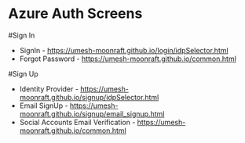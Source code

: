 # Azure Auth Screens

#Sign In
  - SignIn - https://umesh-moonraft.github.io/login/idpSelector.html
  - Forgot Password - https://umesh-moonraft.github.io/common.html

#Sign Up
  - Identity Provider - https://umesh-moonraft.github.io/signup/idpSelector.html
  - Email SignUp - https://umesh-moonraft.github.io/signup/email_signup.html
  - Social Accounts Email Verification - https://umesh-moonraft.github.io/common.html

